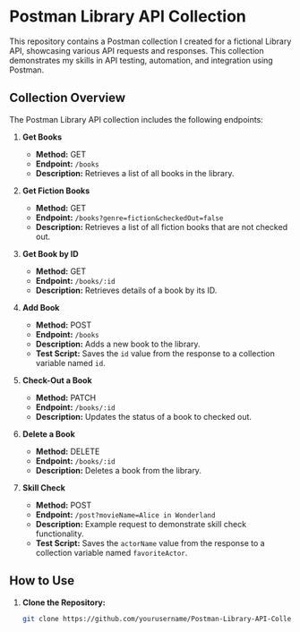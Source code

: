 # Postman Library API Collection

This repository contains a Postman collection I created for a fictional Library API, showcasing various API requests and responses. This collection demonstrates my skills in API testing, automation, and integration using Postman.

## Collection Overview

The Postman Library API collection includes the following endpoints:

1. **Get Books**
   - **Method:** GET
   - **Endpoint:** `/books`
   - **Description:** Retrieves a list of all books in the library.

2. **Get Fiction Books**
   - **Method:** GET
   - **Endpoint:** `/books?genre=fiction&checkedOut=false`
   - **Description:** Retrieves a list of all fiction books that are not checked out.

3. **Get Book by ID**
   - **Method:** GET
   - **Endpoint:** `/books/:id`
   - **Description:** Retrieves details of a book by its ID.

4. **Add Book**
   - **Method:** POST
   - **Endpoint:** `/books`
   - **Description:** Adds a new book to the library.
   - **Test Script:** Saves the `id` value from the response to a collection variable named `id`.

5. **Check-Out a Book**
   - **Method:** PATCH
   - **Endpoint:** `/books/:id`
   - **Description:** Updates the status of a book to checked out.

6. **Delete a Book**
   - **Method:** DELETE
   - **Endpoint:** `/books/:id`
   - **Description:** Deletes a book from the library.

7. **Skill Check**
   - **Method:** POST
   - **Endpoint:** `/post?movieName=Alice in Wonderland`
   - **Description:** Example request to demonstrate skill check functionality.
   - **Test Script:** Saves the `actorName` value from the response to a collection variable named `favoriteActor`.

## How to Use

1. **Clone the Repository:**
   ```sh
   git clone https://github.com/yourusername/Postman-Library-API-Collection.git
